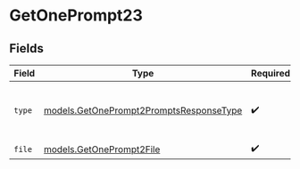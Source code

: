 # GetOnePrompt23


## Fields

| Field                                                                                    | Type                                                                                     | Required                                                                                 | Description                                                                              |
| ---------------------------------------------------------------------------------------- | ---------------------------------------------------------------------------------------- | ---------------------------------------------------------------------------------------- | ---------------------------------------------------------------------------------------- |
| `type`                                                                                   | [models.GetOnePrompt2PromptsResponseType](../models/getoneprompt2promptsresponsetype.md) | :heavy_check_mark:                                                                       | The type of the content part. Always `file`.                                             |
| `file`                                                                                   | [models.GetOnePrompt2File](../models/getoneprompt2file.md)                               | :heavy_check_mark:                                                                       | N/A                                                                                      |